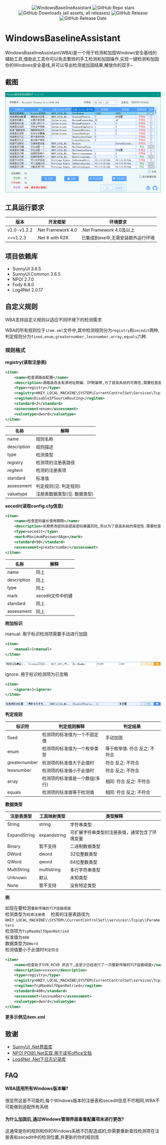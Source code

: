 <p align="center">
<img src="https://socialify.git.ci/DeEpinGh0st/WindowsBaselineAssistant/image?description=1&language=1&name=1&owner=1&pattern=Floating%20Cogs&theme=Light" alt="WindowsBaselineAssistant"/>
<img src="https://img.shields.io/github/stars/DeEpinGh0st/WindowsBaselineAssistant?style=flat" alt="GitHub Repo stars"/>
<img src="https://img.shields.io/github/downloads/DeEpinGh0st/WindowsBaselineAssistant/total?style=flat" alt="GitHub Downloads (all assets, all releases)"/>
<img alt="GitHub Release" src="https://img.shields.io/github/release/DeEpinGh0st/WindowsBaselineAssistant"/>
<img src="https://img.shields.io/github/release-date/DeEpinGh0st/WindowsBaselineAssistant?style=flat" alt="GitHub Release Date"/>
<p>

# WindowsBaselineAssistant

WindowsBaselineAssistant(WBA)是一个用于检测和加固Windows安全基线的辅助工具,借助此工具你可以免去繁琐的手工检测和加固操作,实现一键检测和加固你的Windows安全基线,并可以导出检测或加固结果,解放你的双手~

## 截图

![image-20240512214646083](assets/image-20240512214646083.png)


## 工具运行要求

| 版本        | 开发框架           | 环境要求                           |
| ----------- | ------------------ | ---------------------------------- |
| v1.0-v1.2.2 | .Net Framework 4.0 | .Net Framework 4.0及以上           |
| >=v1.2.3    | .Net 8 with R2R    | 已集成到exe中,无需安装额外运行环境 |

## 项目依赖库

- SunnyUI 3.6.5
- SunnyUI.Common 3.6.5
- NPOI 2.7.0
- Fody 6.8.0
- Log4Net 2.0.17
## 自定义规则

WBA支持自定义规则以适应不同环境下的检测需求  

WBA的所有规则位于`item.xml`文件中,其中检测规则分为`registry`和`secedit`两种,判定规则分为`fixed,enum,greaternumber,lessnumber,array,equals`六种.  

### 规则格式

**registry(读取注册表)**

```xml
<item>
	<name>检查源路由配置</name>
	<description>源路由攻击有源地址欺骗、IP欺骗等,为了提高系统的可靠性,需要检查是否启用正确配置源路由攻击保护.</description>
	<type>registry</type>
	<registry>HKEY_LOCAL_MACHINE\SYSTEM\CurrentControlSet\Services\Tcpip\Parameters</registry>
	<regitem>DisableIPSourceRouting</regitem>
	<standard>2</standard>
	<assessment>enum</assessment>
	<valuetype>dword</valuetype>
</item>
```
|   名称   |   解释   |
| ---- | ---- |
|   name   |   规则名称   |
|   description   |   规则描述   |
|   type   |   检测类型   |
|   registry   |   检测项的注册表路径   |
|   regitem   |   检测的注册表项   |
|   standard   |   标准值   |
|   assessment   |   判定规则(见: 判定规则)   |
| valuetype | 注册表数据类型(见: 数据类型) |


**secedit(读取config.cfg信息)**
```xml
<item>
	<name>检查密码最长使用期限</name>
	<description>长期修改密码会提高密码暴露风险,所以为了提高系统的保密性.需要检查密码最长使用期限.</description>
	<type>secedit</type>
	<mark>MaximumPasswordAge</mark>
	<standard>90</standard>
	<assessment>greaternumber</assessment>
</item>
```
|   名称   |   解释   |
| ---- | ---- |
|   name   |   同上   |
|   description   |   同上   |
|   type   |   同上   |
|   mark   |   secedit文件中的键   |
|   standard   |   同上   |
|   assessment   |   同上   |

**附加标识**

manual: 用于标识检测项需要手动进行加固

```xml
<item>
	<manual>1<manual>
</item>
```

![image-20240115160311962](./assets/image-20240115160311962.png)

ignore: 用于标识检测项为已忽略

```xml
<item>
	<ignore>1<ignore>
</item>
```

![image-20240115160420571](./assets/image-20240115160420571.png)

**判定规则**

|   标识符   |   判定规则解释   |   判定结果   |
| ---- | ---- | ---- |
|   fixed   |   检测项的标准值为一个不固定值   |   手动加固   |
|   enum   |   检测项的标准值为一个枚举类型   |   等于枚举值: 符合 反之: 不符合   |
|   greaternumber   |  检测项的标准值大于此值时    |   符合 反之: 不符合   |
|   lessnumber   |   检测项的标准值小于此值时   |   符合 反之: 不符合   |
|   array   |   检测项的标准值是一个数组(多行)   |   相同: 符合 反之: 不符合   |
|   equals   |   检测项的标准值等于检测值   |   相同: 符合 反之: 不符合   |

**数据类型**

| 注册表类型   | 工具映射类型 | 类型解释                                       |
| ------------ | ------------ | ---------------------------------------------- |
| String       | string       | 字符串类型                                     |
| ExpandString | expandstring | 可扩展字符串类型的注册表值，通常包含了环境变量 |
| Binary       | 暂不支持     | 二进制数据类型                                 |
| DWord        | dword        | 32位整数类型                                   |
| QWord        | qword        | 64位整数类型                                   |
| MultiString  | multistring  | 多行字符串类型                                 |
| Unknown      | 默认         | 未知类型                                       |
| None         | 暂不支持     | 没有特定类型                                   |

**例**

如现在要检测`重新传输的TCP连接阈值`   
检测类型为`检索注册表  `
检索的注册表路径为`HKEY_LOCAL_MACHINE\\SYSTEM\\CurrentControlSet\\services\\Tcpip\\Parameters`   
检测项为`TcpMaxHalfOpenRetried`   
标准值为`400`   
数据类型为`DWord`  
检测值要小于此值时`判定符合`    

```xml
<item>
	<name>检查处于SYN_RCVD 状态下,且至少已经进行了一次重新传输的TCP连接阈值</name>
	<description>xxxxxx</description>
	<type>registry</type>
	<registry>HKEY_LOCAL_MACHINE\SYSTEM\CurrentControlSet\services\Tcpip\Parameters</registry>
	<regitem>TcpMaxHalfOpenRetried</regitem>
	<standard>400</standard>
	<assessment>lessnumber</assessment>
    <valuetype>dword</valuetype>
</item>
```

**更多示例见item.xml**

## 致谢

 - [SunnyUI  .Net界面库](https://github.com/yhuse/SunnyUI)
 - [NPOI  POI的.Net实现,用于读写office文档](https://github.com/nissl-lab/npoi)
 - [Log4Net .Net下日志记录库](https://github.com/apache/logging-log4net/)


## FAQ

#### WBA适用所有Windows版本嘛?

很显然这是不可能的,每个Windows版本的注册表和secedit信息不尽相同,WBA不可能做到适配所有系统

#### 为什么加固后,通过Windows管理界面查看配置项未进行更改?

这通常是你的规则和你的Windows系统不匹配造成的,你需要重新查找检测项在注册表和secedit中的检测位置,并更新的你的规则库

